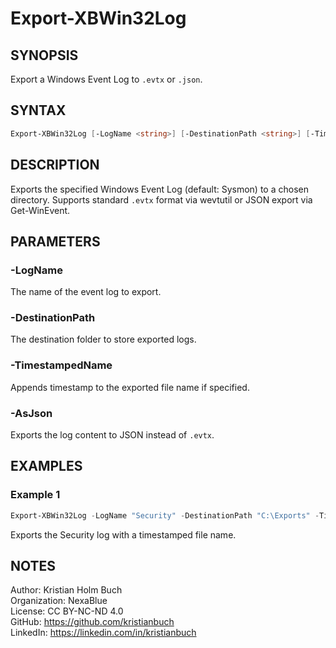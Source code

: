 # Export-XBWin32Log

## SYNOPSIS
Export a Windows Event Log to `.evtx` or `.json`.

## SYNTAX
```powershell
Export-XBWin32Log [-LogName <string>] [-DestinationPath <string>] [-TimestampedName] [-AsJson]
```

## DESCRIPTION
Exports the specified Windows Event Log (default: Sysmon) to a chosen directory.
Supports standard `.evtx` format via wevtutil or JSON export via Get-WinEvent.

## PARAMETERS

### -LogName
The name of the event log to export.

### -DestinationPath
The destination folder to store exported logs.

### -TimestampedName
Appends timestamp to the exported file name if specified.

### -AsJson
Exports the log content to JSON instead of `.evtx`.

## EXAMPLES

### Example 1
```powershell
Export-XBWin32Log -LogName "Security" -DestinationPath "C:\Exports" -TimestampedName
```
Exports the Security log with a timestamped file name.

## NOTES
Author: Kristian Holm Buch  
Organization: NexaBlue  
License: CC BY-NC-ND 4.0  
GitHub: https://github.com/kristianbuch  
LinkedIn: https://linkedin.com/in/kristianbuch